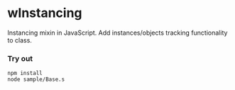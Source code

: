 # wInstancing

Instancing mixin in JavaScript. Add instances/objects tracking functionality to class.

### Try out
```
npm install
node sample/Base.s
```






























